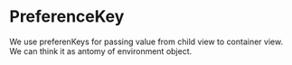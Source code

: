 #  PreferenceKey

We use preferenKeys for passing value from child view to container view. We can think it as antomy of environment object. 

